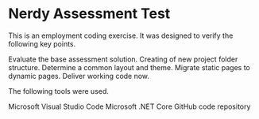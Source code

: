 Nerdy Assessment Test
====
This is an employment coding exercise. It was designed to verify the following key points.

Evaluate the base assessment solution.
Creating of new project folder structure.
Determine a common layout and theme.
Migrate static pages to dynamic pages.
Deliver working code now.

The following tools were used.

Microsoft Visual Studio Code
Microsoft .NET Core
GitHub code repository

